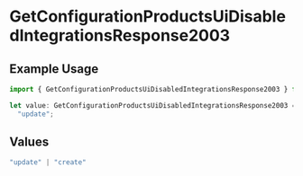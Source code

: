 # GetConfigurationProductsUiDisabledIntegrationsResponse2003

## Example Usage

```typescript
import { GetConfigurationProductsUiDisabledIntegrationsResponse2003 } from "@vercel/sdk/models/getconfigurationproductsop.js";

let value: GetConfigurationProductsUiDisabledIntegrationsResponse2003 =
  "update";
```

## Values

```typescript
"update" | "create"
```